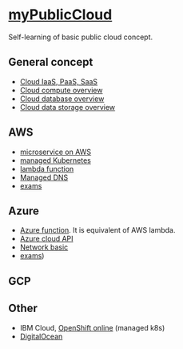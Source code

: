 # [myPublicCloud](http://coulombel.net/myPublicCloud/)

Self-learning of basic public cloud concept.

## General concept

- [Cloud IaaS, PaaS, SaaS](./General/1-cloud_iass-pass-saas.md)
- [Cloud compute overview](./General/2-cloud-compute-overview.md)
- [Cloud database overview](./General/3-cloud-db-overview.md)
- [Cloud data storage overview](./General/4-data-storage-overview.md)

## AWS

- [microservice on AWS](./AWS/1-microservice-on-aws-notes.md)
- [managed Kubernetes](./AWS/2-eks.md)
- [lambda function](./AWS/3-lambda.md)
- [Managed DNS](./AWS/4-DNS-route-53.md)
- [exams]((./AWS/test.md))

## Azure

- [Azure function](./Azure/3-Azure-function.md). It is equivalent of AWS lambda.
- [Azure cloud API](./Azure/azure_cloud_api.md)
- [Network basic](./Azure/Networking/basic.md)
- [exams](./Azure/test.md))

## GCP

## Other 

- IBM Cloud, [OpenShift online](https://www.openshift.com/products/online/) (managed k8s)
- [DigitalOcean](https://www.digitalocean.com/)